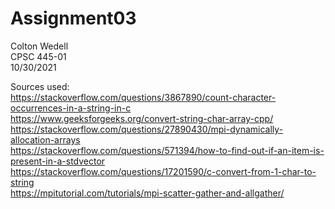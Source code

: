 # Assignment03

Colton Wedell\
CPSC 445-01\
10/30/2021

Sources used:\
https://stackoverflow.com/questions/3867890/count-character-occurrences-in-a-string-in-c \
https://www.geeksforgeeks.org/convert-string-char-array-cpp/ \
https://stackoverflow.com/questions/27890430/mpi-dynamically-allocation-arrays \
https://stackoverflow.com/questions/571394/how-to-find-out-if-an-item-is-present-in-a-stdvector \
https://stackoverflow.com/questions/17201590/c-convert-from-1-char-to-string \
https://mpitutorial.com/tutorials/mpi-scatter-gather-and-allgather/
